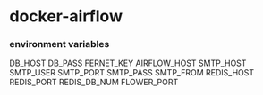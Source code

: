 # docker-airflow

### environment variables
DB_HOST
DB_PASS
FERNET_KEY
AIRFLOW_HOST
SMTP_HOST
SMTP_USER
SMTP_PORT
SMTP_PASS
SMTP_FROM
REDIS_HOST
REDIS_PORT
REDIS_DB_NUM
FLOWER_PORT
